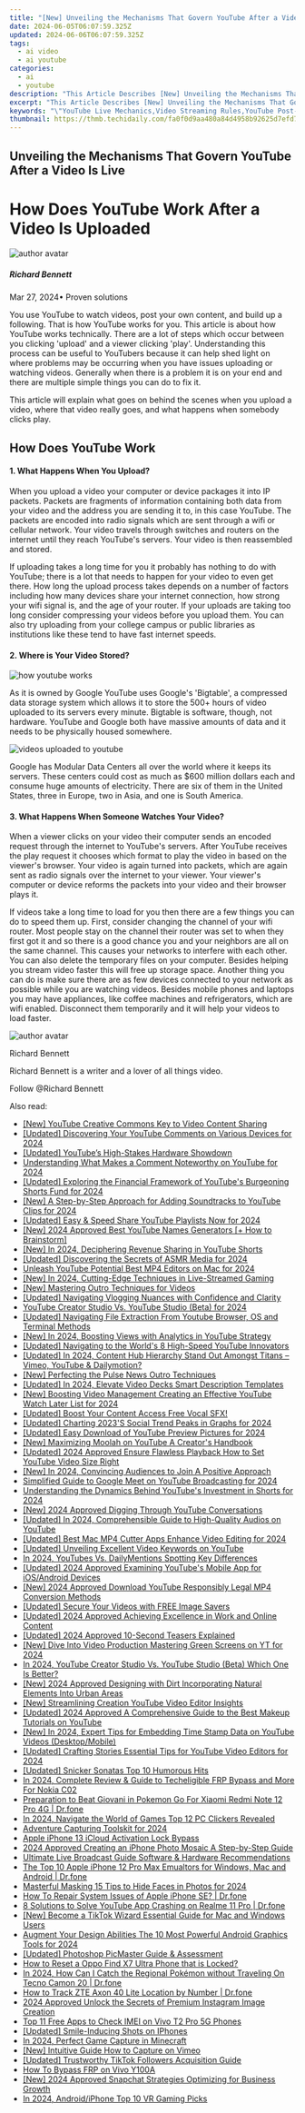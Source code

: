 ```yaml
---
title: "[New] Unveiling the Mechanisms That Govern YouTube After a Video Is Live"
date: 2024-06-05T06:07:59.325Z
updated: 2024-06-06T06:07:59.325Z
tags:
  - ai video
  - ai youtube
categories:
  - ai
  - youtube
description: "This Article Describes [New] Unveiling the Mechanisms That Govern YouTube After a Video Is Live"
excerpt: "This Article Describes [New] Unveiling the Mechanisms That Govern YouTube After a Video Is Live"
keywords: "\"YouTube Live Mechanics,Video Streaming Rules,YouTube Post-Publishing,Streaming Video Control,Platform Content Governance,Digital Media Management,Video Lifecycle Online\""
thumbnail: https://thmb.techidaily.com/fa0f0d9aa480a84d4958b92625d7efd743147dd9e7afea427f137746eefc2011.png
---
```


## Unveiling the Mechanisms That Govern YouTube After a Video Is Live

# How Does YouTube Work After a Video Is Uploaded

![author avatar](https://images.wondershare.com/filmora/article-images/richard-bennett.jpg)

##### Richard Bennett

 Mar 27, 2024• Proven solutions

You use YouTube to watch videos, post your own content, and build up a following. That is how YouTube works for you. This article is about how YouTube works technically. There are a lot of steps which occur between you clicking 'upload' and a viewer clicking 'play'. Understanding this process can be useful to YouTubers because it can help shed light on where problems may be occurring when you have issues uploading or watching videos. Generally when there is a problem it is on your end and there are multiple simple things you can do to fix it.

This article will explain what goes on behind the scenes when you upload a video, where that video really goes, and what happens when somebody clicks play.

## How Does YouTube Work

#### 1\. What Happens When You Upload?

When you upload a video your computer or device packages it into IP packets. Packets are fragments of information containing both data from your video and the address you are sending it to, in this case YouTube. The packets are encoded into radio signals which are sent through a wifi or cellular network. Your video travels through switches and routers on the internet until they reach YouTube's servers. Your video is then reassembled and stored.

If uploading takes a long time for you it probably has nothing to do with YouTube; there is a lot that needs to happen for your video to even get there. How long the upload process takes depends on a number of factors including how many devices share your internet connection, how strong your wifi signal is, and the age of your router. If your uploads are taking too long consider compressing your videos before you upload them. You can also try uploading from your college campus or public libraries as institutions like these tend to have fast internet speeds.

#### 2\. Where is Your Video Stored?

![how youtube works](https://images.wondershare.com/filmora/article-images/how-youtube-works.JPG)

As it is owned by Google YouTube uses Google's 'Bigtable', a compressed data storage system which allows it to store the 500+ hours of video uploaded to its servers every minute. Bigtable is software, though, not hardware. YouTube and Google both have massive amounts of data and it needs to be physically housed somewhere.

![videos uploaded to youtube](https://images.wondershare.com/filmora/article-images/videos-uploaded-to-youtube.jpg)

Google has Modular Data Centers all over the world where it keeps its servers. These centers could cost as much as $600 million dollars each and consume huge amounts of electricity. There are six of them in the United States, three in Europe, two in Asia, and one is South America.

#### 3\. What Happens When Someone Watches Your Video?

When a viewer clicks on your video their computer sends an encoded request through the internet to YouTube's servers. After YouTube receives the play request it chooses which format to play the video in based on the viewer's browser. Your video is again turned into packets, which are again sent as radio signals over the internet to your viewer. Your viewer's computer or device reforms the packets into your video and their browser plays it.

If videos take a long time to load for you then there are a few things you can do to speed them up. First, consider changing the channel of your wifi router. Most people stay on the channel their router was set to when they first got it and so there is a good chance you and your neighbors are all on the same channel. This causes your networks to interfere with each other. You can also delete the temporary files on your computer. Besides helping you stream video faster this will free up storage space. Another thing you can do is make sure there are as few devices connected to your network as possible while you are watching videos. Besides mobile phones and laptops you may have appliances, like coffee machines and refrigerators, which are wifi enabled. Disconnect them temporarily and it will help your videos to load faster.

![author avatar](https://images.wondershare.com/filmora/article-images/richard-bennett.jpg)

Richard Bennett

Richard Bennett is a writer and a lover of all things video.

Follow @Richard Bennett

<span class="atpl-alsoreadstyle">Also read:</span>
<div><ul>
<li><a href="https://facebook-record-videos.techidaily.com/new-youtube-creative-commons-key-to-video-content-sharing/"><u>[New] YouTube Creative Commons  Key to Video Content Sharing</u></a></li>
<li><a href="https://facebook-record-videos.techidaily.com/updated-discovering-your-youtube-comments-on-various-devices-for-2024/"><u>[Updated] Discovering Your YouTube Comments on Various Devices for 2024</u></a></li>
<li><a href="https://facebook-record-videos.techidaily.com/updated-youtubes-high-stakes-hardware-showdown/"><u>[Updated] YouTube’s High-Stakes Hardware Showdown</u></a></li>
<li><a href="https://facebook-record-videos.techidaily.com/understanding-what-makes-a-comment-noteworthy-on-youtube-for-2024/"><u>Understanding What Makes a Comment Noteworthy on YouTube for 2024</u></a></li>
<li><a href="https://facebook-record-videos.techidaily.com/updated-exploring-the-financial-framework-of-youtubes-burgeoning-shorts-fund-for-2024/"><u>[Updated] Exploring the Financial Framework of YouTube's Burgeoning Shorts Fund for 2024</u></a></li>
<li><a href="https://facebook-record-videos.techidaily.com/new-a-step-by-step-approach-for-adding-soundtracks-to-youtube-clips-for-2024/"><u>[New] A Step-by-Step Approach for Adding Soundtracks to YouTube Clips for 2024</u></a></li>
<li><a href="https://facebook-record-videos.techidaily.com/updated-easy-and-speed-share-youtube-playlists-now-for-2024/"><u>[Updated] Easy & Speed  Share YouTube Playlists Now for 2024</u></a></li>
<li><a href="https://facebook-record-videos.techidaily.com/new-2024-approved-best-youtube-names-generators-plus-how-to-brainstorm/"><u>[New] 2024 Approved  Best YouTube Names Generators [+ How to Brainstorm]</u></a></li>
<li><a href="https://facebook-record-videos.techidaily.com/new-in-2024-deciphering-revenue-sharing-in-youtube-shorts/"><u>[New] In 2024, Deciphering Revenue Sharing in YouTube Shorts</u></a></li>
<li><a href="https://facebook-record-videos.techidaily.com/updated-discovering-the-secrets-of-asmr-media-for-2024/"><u>[Updated] Discovering the Secrets of ASMR Media for 2024</u></a></li>
<li><a href="https://facebook-record-videos.techidaily.com/unleash-youtube-potential-best-mp4-editors-on-mac-for-2024/"><u>Unleash YouTube Potential  Best MP4 Editors on Mac for 2024</u></a></li>
<li><a href="https://facebook-record-videos.techidaily.com/new-in-2024-cutting-edge-techniques-in-live-streamed-gaming/"><u>[New] In 2024, Cutting-Edge Techniques in Live-Streamed Gaming</u></a></li>
<li><a href="https://facebook-record-videos.techidaily.com/new-mastering-outro-techniques-for-videos/"><u>[New] Mastering Outro Techniques for Videos</u></a></li>
<li><a href="https://facebook-record-videos.techidaily.com/updated-navigating-vlogging-nuances-with-confidence-and-clarity/"><u>[Updated] Navigating Vlogging Nuances with Confidence and Clarity</u></a></li>
<li><a href="https://facebook-record-videos.techidaily.com/youtube-creator-studio-vs-youtube-studio-beta-for-2024/"><u>YouTube Creator Studio Vs. YouTube Studio (Beta) for 2024</u></a></li>
<li><a href="https://facebook-record-videos.techidaily.com/updated-navigating-file-extraction-from-youtube-browser-os-and-terminal-methods/"><u>[Updated] Navigating File Extraction From Youtube  Browser, OS and Terminal Methods</u></a></li>
<li><a href="https://facebook-record-videos.techidaily.com/new-in-2024-boosting-views-with-analytics-in-youtube-strategy/"><u>[New] In 2024, Boosting Views with Analytics in YouTube Strategy</u></a></li>
<li><a href="https://facebook-record-videos.techidaily.com/updated-navigating-to-the-worlds-8-high-speed-youtube-innovators/"><u>[Updated] Navigating to the World's 8 High-Speed YouTube Innovators</u></a></li>
<li><a href="https://facebook-record-videos.techidaily.com/updated-in-2024-content-hub-hierarchy-stand-out-amongst-titans-vimeo-youtube-and-dailymotion/"><u>[Updated] In 2024, Content Hub Hierarchy  Stand Out Amongst Titans – Vimeo, YouTube & Dailymotion?</u></a></li>
<li><a href="https://facebook-record-videos.techidaily.com/new-perfecting-the-pulse-news-outro-techniques/"><u>[New] Perfecting the Pulse  News Outro Techniques</u></a></li>
<li><a href="https://facebook-record-videos.techidaily.com/updated-in-2024-elevate-video-decks-smart-description-templates/"><u>[Updated] In 2024, Elevate Video Decks  Smart Description Templates</u></a></li>
<li><a href="https://facebook-record-videos.techidaily.com/new-boosting-video-management-creating-an-effective-youtube-watch-later-list-for-2024/"><u>[New] Boosting Video Management  Creating an Effective YouTube Watch Later List for 2024</u></a></li>
<li><a href="https://facebook-record-videos.techidaily.com/updated-boost-your-content-access-free-vocal-sfx/"><u>[Updated] Boost Your Content  Access Free Vocal SFX!</u></a></li>
<li><a href="https://facebook-record-videos.techidaily.com/updated-charting-2023s-social-trend-peaks-in-graphs-for-2024/"><u>[Updated] Charting 2023'S Social Trend Peaks in Graphs for 2024</u></a></li>
<li><a href="https://facebook-record-videos.techidaily.com/updated-easy-download-of-youtube-preview-pictures-for-2024/"><u>[Updated] Easy Download of YouTube Preview Pictures for 2024</u></a></li>
<li><a href="https://facebook-record-videos.techidaily.com/new-maximizing-moolah-on-youtube-a-creators-handbook/"><u>[New] Maximizing Moolah on YouTube  A Creator's Handbook</u></a></li>
<li><a href="https://facebook-record-videos.techidaily.com/updated-2024-approved-ensure-flawless-playback-how-to-set-youtube-video-size-right/"><u>[Updated] 2024 Approved  Ensure Flawless Playback  How to Set YouTube Video Size Right</u></a></li>
<li><a href="https://facebook-record-videos.techidaily.com/new-in-2024-convincing-audiences-to-join-a-positive-approach/"><u>[New] In 2024, Convincing Audiences to Join  A Positive Approach</u></a></li>
<li><a href="https://facebook-record-videos.techidaily.com/simplified-guide-to-google-meet-on-youtube-broadcasting-for-2024/"><u>Simplified Guide to Google Meet on YouTube Broadcasting for 2024</u></a></li>
<li><a href="https://facebook-record-videos.techidaily.com/understanding-the-dynamics-behind-youtubes-investment-in-shorts-for-2024/"><u>Understanding the Dynamics Behind YouTube's Investment in Shorts for 2024</u></a></li>
<li><a href="https://facebook-record-videos.techidaily.com/new-2024-approved-digging-through-youtube-conversations/"><u>[New] 2024 Approved  Digging Through YouTube Conversations</u></a></li>
<li><a href="https://facebook-record-videos.techidaily.com/updated-in-2024-comprehensible-guide-to-high-quality-audios-on-youtube/"><u>[Updated] In 2024, Comprehensible Guide to High-Quality Audios on YouTube</u></a></li>
<li><a href="https://facebook-record-videos.techidaily.com/updated-best-mac-mp4-cutter-apps-enhance-video-editing-for-2024/"><u>[Updated] Best Mac MP4 Cutter Apps  Enhance Video Editing for 2024</u></a></li>
<li><a href="https://facebook-record-videos.techidaily.com/updated-unveiling-excellent-video-keywords-on-youtube/"><u>[Updated] Unveiling Excellent Video Keywords on YouTube</u></a></li>
<li><a href="https://facebook-record-videos.techidaily.com/in-2024-youtubes-vs-dailymentions-spotting-key-differences/"><u>In 2024, YouTubes Vs. DailyMentions  Spotting Key Differences</u></a></li>
<li><a href="https://facebook-record-videos.techidaily.com/updated-2024-approved-examining-youtubes-mobile-app-for-iosandroid-devices/"><u>[Updated] 2024 Approved  Examining YouTube's Mobile App for iOS/Android Devices</u></a></li>
<li><a href="https://facebook-record-videos.techidaily.com/new-2024-approved-download-youtube-responsibly-legal-mp4-conversion-methods/"><u>[New] 2024 Approved  Download YouTube Responsibly  Legal MP4 Conversion Methods</u></a></li>
<li><a href="https://facebook-record-videos.techidaily.com/updated-secure-your-videos-with-free-image-savers/"><u>[Updated] Secure Your Videos with FREE Image Savers</u></a></li>
<li><a href="https://facebook-record-videos.techidaily.com/updated-2024-approved-achieving-excellence-in-work-and-online-content/"><u>[Updated] 2024 Approved  Achieving Excellence in Work and Online Content</u></a></li>
<li><a href="https://facebook-record-videos.techidaily.com/updated-2024-approved-10-second-teasers-explained/"><u>[Updated] 2024 Approved  10-Second Teasers Explained</u></a></li>
<li><a href="https://facebook-record-videos.techidaily.com/new-dive-into-video-production-mastering-green-screens-on-yt-for-2024/"><u>[New] Dive Into Video Production  Mastering Green Screens on YT for 2024</u></a></li>
<li><a href="https://facebook-record-videos.techidaily.com/in-2024-youtube-creator-studio-vs-youtube-studio-beta-which-one-is-better/"><u>In 2024, YouTube Creator Studio Vs. YouTube Studio (Beta)  Which One Is Better?</u></a></li>
<li><a href="https://facebook-record-videos.techidaily.com/new-2024-approved-designing-with-dirt-incorporating-natural-elements-into-urban-areas/"><u>[New] 2024 Approved  Designing with Dirt  Incorporating Natural Elements Into Urban Areas</u></a></li>
<li><a href="https://facebook-record-videos.techidaily.com/new-streamlining-creation-youtube-video-editor-insights/"><u>[New] Streamlining Creation  YouTube Video Editor Insights</u></a></li>
<li><a href="https://facebook-record-videos.techidaily.com/updated-2024-approved-a-comprehensive-guide-to-the-best-makeup-tutorials-on-youtube/"><u>[Updated] 2024 Approved  A Comprehensive Guide to the Best Makeup Tutorials on YouTube</u></a></li>
<li><a href="https://facebook-record-videos.techidaily.com/new-in-2024-expert-tips-for-embedding-time-stamp-data-on-youtube-videos-desktopmobile/"><u>[New] In 2024, Expert Tips for Embedding Time Stamp Data on YouTube Videos (Desktop/Mobile)</u></a></li>
<li><a href="https://facebook-record-videos.techidaily.com/updated-crafting-stories-essential-tips-for-youtube-video-editors-for-2024/"><u>[Updated] Crafting Stories  Essential Tips for YouTube Video Editors for 2024</u></a></li>
<li><a href="https://facebook-record-videos.techidaily.com/updated-snicker-sonatas-top-10-humorous-hits/"><u>[Updated] Snicker Sonatas  Top 10 Humorous Hits</u></a></li>
<li><a href="https://easy-unlock-android.techidaily.com/in-2024-complete-review-and-guide-to-techeligible-frp-bypass-and-more-for-nokia-c02-by-drfone-android/"><u>In 2024, Complete Review & Guide to Techeligible FRP Bypass and More For Nokia C02</u></a></li>
<li><a href="https://change-location.techidaily.com/preparation-to-beat-giovani-in-pokemon-go-for-xiaomi-redmi-note-12-pro-4g-drfone-by-drfone-virtual-android/"><u>Preparation to Beat Giovani in Pokemon Go For Xiaomi Redmi Note 12 Pro 4G | Dr.fone</u></a></li>
<li><a href="https://screen-video-capture.techidaily.com/in-2024-navigate-the-world-of-games-top-12-pc-clickers-revealed/"><u>In 2024, Navigate the World of Games  Top 12 PC Clickers Revealed</u></a></li>
<li><a href="https://extra-hints.techidaily.com/adventure-capturing-toolskit-for-2024/"><u>Adventure Capturing Toolskit for 2024</u></a></li>
<li><a href="https://activate-lock.techidaily.com/apple-iphone-13-icloud-activation-lock-bypass-by-drfone-ios/"><u>Apple iPhone 13 iCloud Activation Lock Bypass</u></a></li>
<li><a href="https://extra-resources.techidaily.com/2024-approved-creating-an-iphone-photo-mosaic-a-step-by-step-guide/"><u>2024 Approved  Creating an iPhone Photo Mosaic  A Step-by-Step Guide</u></a></li>
<li><a href="https://youtube-video-recordings.techidaily.com/ultimate-live-broadcast-guide-software-and-hardware-recommendations/"><u>Ultimate Live Broadcast Guide  Software & Hardware Recommendations</u></a></li>
<li><a href="https://screen-mirror.techidaily.com/the-top-10-apple-iphone-12-pro-max-emualtors-for-windows-mac-and-android-drfone-by-drfone-ios/"><u>The Top 10 Apple iPhone 12 Pro Max Emualtors for Windows, Mac and Android | Dr.fone</u></a></li>
<li><a href="https://extra-guidance.techidaily.com/masterful-masking-15-tips-to-hide-faces-in-photos-for-2024/"><u>Masterful Masking  15 Tips to Hide Faces in Photos for 2024</u></a></li>
<li><a href="https://techidaily.com/how-to-repair-system-issues-of-apple-iphone-se-drfone-by-drfone-ios-system-repair-ios-system-repair/"><u>How To Repair System Issues of Apple iPhone SE? | Dr.fone</u></a></li>
<li><a href="https://howto.techidaily.com/8-solutions-to-solve-youtube-app-crashing-on-realme-11-pro-drfone-by-drfone-fix-android-problems-fix-android-problems/"><u>8 Solutions to Solve YouTube App Crashing on Realme 11 Pro | Dr.fone</u></a></li>
<li><a href="https://tiktok-videos.techidaily.com/new-become-a-tiktok-wizard-essential-guide-for-mac-and-windows-users/"><u>[New] Become a TikTok Wizard  Essential Guide for Mac and Windows Users</u></a></li>
<li><a href="https://extra-lessons.techidaily.com/augment-your-design-abilities-the-10-most-powerful-android-graphics-tools-for-2024/"><u>Augment Your Design Abilities  The 10 Most Powerful Android Graphics Tools for 2024</u></a></li>
<li><a href="https://extra-support.techidaily.com/updated-photoshop-picmaster-guide-and-assessment/"><u>[Updated] Photoshop PicMaster  Guide & Assessment</u></a></li>
<li><a href="https://android-unlock.techidaily.com/how-to-reset-a-oppo-find-x7-ultra-phone-that-is-locked-by-drfone-android/"><u>How to Reset a Oppo Find X7 Ultra Phone that is Locked?</u></a></li>
<li><a href="https://android-pokemon-go.techidaily.com/in-2024-how-can-i-catch-the-regional-pokemon-without-traveling-on-tecno-camon-20-drfone-by-drfone-virtual-android/"><u>In 2024, How Can I Catch the Regional Pokémon without Traveling On Tecno Camon 20 | Dr.fone</u></a></li>
<li><a href="https://android-location-track.techidaily.com/how-to-track-zte-axon-40-lite-location-by-number-drfone-by-drfone-virtual-android/"><u>How to Track ZTE Axon 40 Lite Location by Number | Dr.fone</u></a></li>
<li><a href="https://instagram-video-recordings.techidaily.com/2024-approved-unlock-the-secrets-of-premium-instagram-image-creation/"><u>2024 Approved  Unlock the Secrets of Premium Instagram Image Creation</u></a></li>
<li><a href="https://sim-unlock.techidaily.com/top-11-free-apps-to-check-imei-on-vivo-t2-pro-5g-phones-by-drfone-android/"><u>Top 11 Free Apps to Check IMEI on Vivo T2 Pro 5G Phones</u></a></li>
<li><a href="https://extra-skills.techidaily.com/updated-smile-inducing-shots-on-iphones/"><u>[Updated] Smile-Inducing Shots on IPhones</u></a></li>
<li><a href="https://screen-recording.techidaily.com/in-2024-perfect-game-capture-in-minecraft/"><u>In 2024, Perfect Game Capture in Minecraft</u></a></li>
<li><a href="https://screen-recording.techidaily.com/new-intuitive-guide-how-to-capture-on-vimeo/"><u>[New] Intuitive Guide  How to Capture on Vimeo</u></a></li>
<li><a href="https://tiktok-clips.techidaily.com/updated-trustworthy-tiktok-followers-acquisition-guide/"><u>[Updated] Trustworthy TikTok Followers Acquisition Guide</u></a></li>
<li><a href="https://phone-solutions.techidaily.com/how-to-bypass-frp-on-vivo-y100a-by-drfone-android-unlock-remove-google-frp/"><u>How To Bypass FRP on Vivo Y100A</u></a></li>
<li><a href="https://snapchat-videos.techidaily.com/new-2024-approved-snapchat-strategies-optimizing-for-business-growth/"><u>[New] 2024 Approved  Snapchat Strategies  Optimizing for Business Growth</u></a></li>
<li><a href="https://extra-information.techidaily.com/in-2024-androidiphone-top-10-vr-gaming-picks/"><u>In 2024, Android/iPhone Top 10 VR Gaming Picks</u></a></li>
</ul></div>

<ins class="adsbygoogle"
      style="display:block"
      data-ad-client="ca-pub-7571918770474297"
      data-ad-slot="8358498916"
      data-ad-format="auto"
      data-full-width-responsive="true"></ins>
